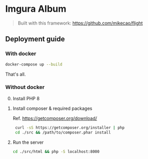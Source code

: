 # Imgura Album

> Built with this framework: https://github.com/mikecao/flight

## Deployment guide

### With docker
```sh
docker-compose up --build
```
That's all.

### Without docker

0. Install PHP 8

1. Install composer & required packages
    
    Ref. https://getcomposer.org/download/
   ```sh
    curl -sS https://getcomposer.org/installer | php
    cd ./src && /path/to/composer.phar install
    ```

2. Run the server
    ```sh
    cd ./src/html && php -S localhost:8000
    ```
